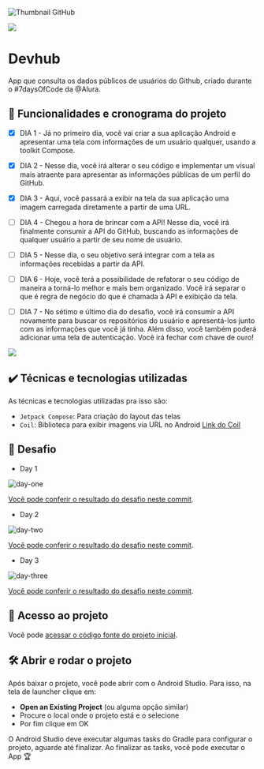 ![Thumbnail GitHub](https://user-images.githubusercontent.com/8989346/123294187-ff901300-d4ea-11eb-963c-ac1561afac6f.png)

![](https://img.shields.io/github/license/alura-cursos/android-com-kotlin-personalizando-ui)

# Devhub

App que consulta os dados públicos de usuários do Github, criado durante o #7daysOfCode da @Alura.

## 🔨 Funcionalidades e cronograma do projeto

- [x] DIA 1 - Já no primeiro dia, você vai criar a sua aplicação Android e apresentar uma tela com informações de um usuário qualquer, usando a toolkit Compose.

- [x] DIA 2 - Nesse dia, você irá alterar o seu código e implementar um visual mais atraente para apresentar as informações públicas de um perfil do GitHub.

- [x] DIA 3 - Aqui, você passará a exibir na tela da sua aplicação uma imagem carregada diretamente a partir de uma URL.

- [ ] DIA 4 - Chegou a hora de brincar com a API! Nesse dia, você irá finalmente consumir a API do GitHub, buscando as informações de qualquer usuário a partir de seu nome de usuário.

- [ ] DIA 5 - Nesse dia, o seu objetivo será integrar com a tela as informações recebidas a partir da API.

- [ ] DIA 6 - Hoje, você terá a possibilidade de refatorar o seu código de maneira a torná-lo melhor e mais bem organizado. Você irá separar o que é regra de negócio do que é chamada à API e exibição da tela.

- [ ] DIA 7 - No sétimo e último dia do desafio, você irá consumir a API novamente para buscar os repositórios do usuário e apresentá-los junto com as informações que você já tinha. Além disso, você também poderá adicionar uma tela de autenticação. Você irá fechar com chave de ouro!

![](img/amostra.gif)

## ✔️ Técnicas e tecnologias utilizadas

As técnicas e tecnologias utilizadas pra isso são:

- `Jetpack Compose`: Para criação do layout das telas
- `Coil`: Biblioteca para exibir imagens via URL no Android [Link do Coil](https://coil-kt.github.io/coil/compose/)

## 🎯 Desafio

- Day 1

![day-one](https://github.com/jonathastassi/devhub_android/blob/main/prints/day_1.png)

[Você pode conferir o resultado do desafio neste commit](https://github.com/jonathastassi/devhub_android/commit/4d319fa34e93f9f7e87242c75875398ae27a5aae).

- Day 2

![day-two](https://github.com/jonathastassi/devhub_android/blob/main/prints/day_2.png)

[Você pode conferir o resultado do desafio neste commit](https://github.com/jonathastassi/devhub_android/commit/58f685604e7633cf69174da3c68eee0828524b51).

- Day 3

![day-three](https://github.com/jonathastassi/devhub_android/blob/main/prints/day_3.png)

[Você pode conferir o resultado do desafio neste commit](https://github.com/jonathastassi/devhub_android/commit/e2179a0a5ecfb72bd888408ab64b4667f8be4b0f).

## 📁 Acesso ao projeto

Você pode [acessar o código fonte do projeto inicial](https://github.com/jonathastassi/devhub_android).

## 🛠️ Abrir e rodar o projeto

Após baixar o projeto, você pode abrir com o Android Studio. Para isso, na tela de launcher clique em:

- **Open an Existing Project** (ou alguma opção similar)
- Procure o local onde o projeto está e o selecione
- Por fim clique em OK

O Android Studio deve executar algumas tasks do Gradle para configurar o projeto, aguarde até finalizar. Ao finalizar as tasks, você pode executar o App 🏆

